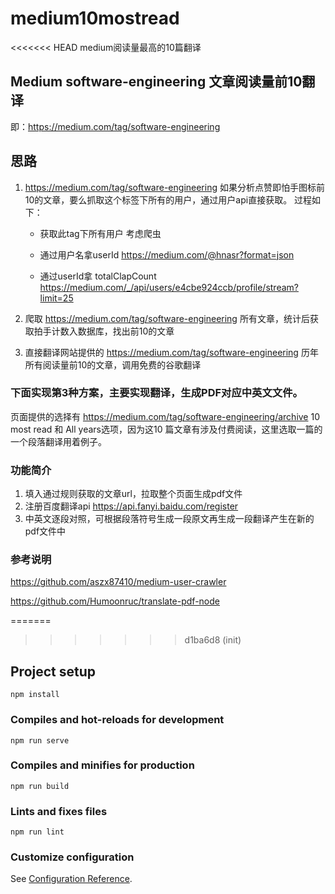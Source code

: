 # medium10mostread

<<<<<<< HEAD
medium阅读量最高的10篇翻译

## Medium software-engineering 文章阅读量前10翻译

即：https://medium.com/tag/software-engineering

## 思路

1. https://medium.com/tag/software-engineering 如果分析点赞即怕手图标前10的文章，要么抓取这个标签下所有的用户，通过用户api直接获取。 过程如下：

   * 获取此tag下所有用户 考虑爬虫

   * 通过用户名拿userId https://medium.com/@hnasr?format=json

   * 通过userId拿 totalClapCount https://medium.com/_/api/users/e4cbe924ccb/profile/stream?limit=25

2. 爬取 https://medium.com/tag/software-engineering 所有文章，统计后获取拍手计数入数据库，找出前10的文章

3. 直接翻译网站提供的 https://medium.com/tag/software-engineering 历年所有阅读量前10的文章，调用免费的谷歌翻译

### 下面实现第3种方案，主要实现翻译，生成PDF对应中英文文件。

页面提供的选择有 https://medium.com/tag/software-engineering/archive 10 most read 和 All years选项，因为这10 篇文章有涉及付费阅读，这里选取一篇的一个段落翻译用着例子。

### 功能简介

1. 填入通过规则获取的文章url，拉取整个页面生成pdf文件
2. 注册百度翻译api https://api.fanyi.baidu.com/register
3. 中英文逐段对照，可根据段落符号生成一段原文再生成一段翻译产生在新的pdf文件中

### 参考说明

https://github.com/aszx87410/medium-user-crawler

https://github.com/Humoonruc/translate-pdf-node

=======
>>>>>>> d1ba6d8 (init)
## Project setup
```
npm install
```

### Compiles and hot-reloads for development
```
npm run serve
```

### Compiles and minifies for production
```
npm run build
```

### Lints and fixes files
```
npm run lint
```

### Customize configuration
See [Configuration Reference](https://cli.vuejs.org/config/).

